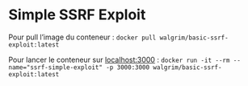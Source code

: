 # Simple SSRF Exploit

Pour pull l’image du conteneur : `docker pull walgrim/basic-ssrf-exploit:latest`

Pour lancer le conteneur sur [localhost:3000](http://localhost:3000) : `docker run -it --rm --name="ssrf-simple-exploit" -p 3000:3000 walgrim/basic-ssrf-exploit:latest`
